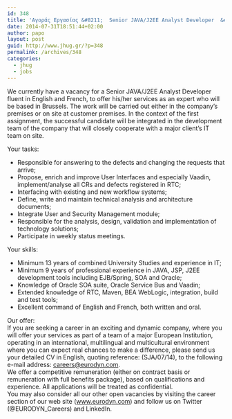 ```yaml
---
id: 348
title: 'Αγοράς Εργασίας &#8211;  Senior JAVA/J2EE Analyst Developer  &#8211; European Dynamics #jhug #jobs'
date: 2014-07-31T18:51:44+02:00
author: papo
layout: post
guid: http://www.jhug.gr/?p=348
permalink: /archives/348
categories:
  - jhug
  - jobs
---
```

We currently have a vacancy for a Senior JAVA/J2EE Analyst Developer fluent in English and French, to offer his/her services as an expert who will be based in Brussels. The work will be carried out either in the company’s premises or on site at customer premises. In the context of the first assignment, the successful candidate will be integrated in the development team of the company that will closely cooperate with a major client’s IT team on site.

Your tasks:

  * Responsible for answering to the defects and changing the requests that arrive;
  * Propose, enrich and improve User Interfaces and especially Vaadin, implement/analyse all CRs and defects registered in RTC;
  * Interfacing with existing and new workflow systems;
  * Define, write and maintain technical analysis and architecture documents;
  * Integrate User and Security Management module;
  * Responsible for the analysis, design, validation and implementation of technology solutions;
  * Participate in weekly status meetings.

Your skills:

  * Minimum 13 years of combined University Studies and experience in IT;
  * Minimum 9 years of professional experience in JAVA, JSP, J2EE development tools including EJB/Spring, SOA and Oracle;
  * Knowledge of Oracle SOA suite, Oracle Service Bus and Vaadin;
  * Extended knowledge of RTC, Maven, BEA WebLogic, integration, build and test tools;
  * Excellent command of English and French, both written and oral.

Our offer:  
If you are seeking a career in an exciting and dynamic company, where you will offer your services as part of a team of a major European Institution, operating in an international, multilingual and multicultural environment where you can expect real chances to make a difference, please send us your detailed CV in English, quoting reference: (SJA/07/14), to the following e-mail address: careers@eurodyn.com.  
We offer a competitive remuneration (either on contract basis or remuneration with full benefits package), based on qualifications and experience. All applications will be treated as confidential.  
You may also consider all our other open vacancies by visiting the career section of our web site (www.eurodyn.com) and follow us on Twitter (@EURODYN_Careers) and LinkedIn.